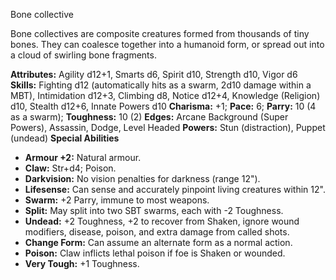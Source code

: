 Bone collective

Bone collectives are composite creatures formed from thousands of
tiny bones. They can coalesce together into a humanoid form, or spread
out into a cloud of swirling bone fragments.

**Attributes:** Agility d12+1, Smarts d6, Spirit d10, Strength d10,
Vigor d6
**Skills:** Fighting d12 (automatically hits as a swarm, 2d10 damage
within a MBT), Intimidation d12+3, Climbing d8, Notice d12+4, Knowledge
(Religion) d10, Stealth d12+6, Innate Powers d10
**Charisma:** +1; **Pace:** 6; **Parry:** 10 (4 as a swarm);
**Toughness:** 10 (2)
**Edges:** Arcane Background (Super Powers), Assassin, Dodge, Level
Headed
**Powers:** Stun (distraction), Puppet (undead)
**Special Abilities**
- **Armour +2:** Natural armour.
- **Claw:** Str+d4; Poison.
- **Darkvision:** No vision penalties for darkness (range 12").
- **Lifesense:** Can sense and accurately pinpoint living creatures
within 12".
- **Swarm:** +2 Parry, immune to most weapons.
- **Split:** May split into two SBT swarms, each with -2 Toughness.
- **Undead:** +2 Toughness, +2 to recover from Shaken, ignore wound
modifiers, disease, poison, and extra damage from called shots.
- **Change Form:** Can assume an alternate form as a normal action.
- **Poison:** Claw inflicts lethal poison if foe is Shaken or wounded.
- **Very Tough:** +1 Toughness.

